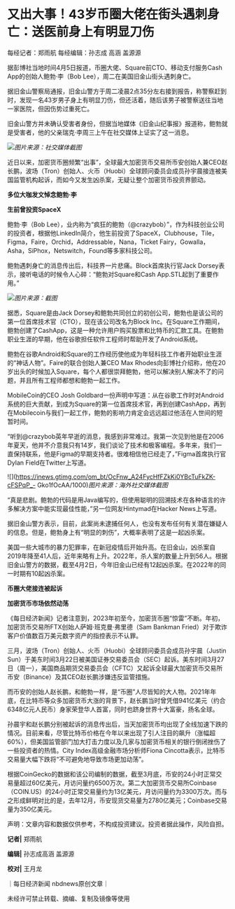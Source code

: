 # 又出大事！43岁币圈大佬在街头遇刺身亡：送医前身上有明显刀伤

每经记者：郑雨航 每经编辑：孙志成 高涵 盖源源

据彭博社当地时间4月5日报道，币圈大佬、Square前CTO、移动支付服务Cash App的创始人鲍勃·李（Bob Lee），周二在美国旧金山街头遇刺身亡。

据旧金山警察局通报，旧金山警方于周二凌晨2点35分左右接到报告，称警察赶到时，发现一名43岁男子身上有明显刀伤，但还活着，随后该男子被警察送往当地一家医院，但因伤势过重死亡。

旧金山警方并未确认受害者身份，但据当地媒体《旧金山纪事报》报道称，鲍勃就是受害者，他的父亲瑞克·李周三上午在社交媒体上证实了这一消息。

![](https://inews.gtimg.com/om_bt/O4abgGPv1Zu2FOa9z5JMotGj77wZAUBVp7uWXWGquOWWsAA/1000)_图片来源：社交媒体截图_

近日以来，加密货币圈频繁“出事”，全球最大加密货币交易所币安创始人兼CEO赵长鹏，波场（Tron）创始人、火币（Huobi）全球顾问委员会成员孙宇晨接连被美国监管机构起诉，而如今又发生凶杀案，无疑让整个加密货币投资界颤动。

**多位大咖发文悼念鲍勃·李**

**生前曾投资SpaceX**

鲍勃·李（Bob
Lee），业内称为“疯狂的鲍勃（@crazybob）”，作为科技创业公司的投资者，根据他LinkedIn简介，他生前投资了SpaceX，Clubhouse，Tile，Figma，Faire，Orchid，Addressable，Nana，Ticket
Fairy，Gowalla，Asha，SiPhox，Netswitch，Found等多家科技公司。

鲍勃遇刺身亡的消息传出后，科技界一片悲痛。Block首席执行官Jack Dorsey表示，接听电话的时候令人心碎：“鲍勃对Square和Cash
App.STL起到了重要作用。”

![](https://inews.gtimg.com/om_bt/O9UUgYJZn4JUbrkc9lWbmNi0Dlc2iF-y145ixVKxQWh4sAA/1000)_图片来源：截图_

据悉，Square是由Jack Dorsey和鲍勃共同创立的初创公司，鲍勃也是该公司的第一位首席技术官（CTO），现在该公司改名为Block
Inc。在Square工作期间，鲍勃创建了CashApp，这是一种允许用户购买股票和比特币的汇款工具。在鲍勃职业生涯的早期，他在谷歌担任软件工程师时帮助开发了Android系统。

鲍勃在谷歌Android和Square的工作经历使他成为年轻科技工作者开始职业生涯的“神话人物”。Faire的联合创始人兼CEO Max
Rhodes向彭博社介绍称，他在20岁出头的时候加入Square，每个人都很崇拜鲍勃，他可以解决别人解决不了的问题，并且所有工程师都想和鲍勃一起工作。

MobileCoin的CEO Josh
Goldbard一份声明中写道：从在谷歌工作时对Android系统的巨大贡献，到成为Square的第一位首席技术官，再到创建CashApp，再到在Mobilecoin与我们一起工作，鲍勃的影响力肯定会远远超过他活在人世间的短暂时间。

“听到@crazybob英年早逝的消息，我感到非常难过。我第一次见到他是在2006年夏天，他并不介意我只有14岁，我们谈论了技术和极客编程。多年来，我们一直保持联系，他是Figma的早期支持者。很难相信他已经走了，”Figma首席执行官Dylan
Field在Twitter上写道。

![](https://inews.gtimg.com/om_bt/OcFnw_A24FycHfFZkKi0YBcTuFkZK-cFSPqP_-
Gko1fOcAA/1000)_图片来源：海外社交媒体截图_

“真是悲剧。鲍勃的代码是用Java编写的，但使用聪明的回溯技术在各种语言的许多解决方案中能实现最佳性能，”另一位网友Hintymad在Hacker
News上写道。

据旧金山警方表示，目前，此案尚未逮捕任何人，也没有发布任何有关潜在嫌疑人的信息。但是，鲍勃身上有“明显的刺伤”，大概率表明了这是一起凶杀案。

美国一些大城市的暴力犯罪率，在新冠疫情后开始升高。在旧金山，凶杀案自2019年降至41人后，近年来略有上升。2022年，杀人案的数量上升到56人。根据旧金山警方的数据，截至4月2日，今年旧金山已经有12起凶杀案。在2022年的同一时期有10起凶杀案。

**币圈大佬接连被起诉**

**加密货币市场依然动荡**

《每日经济新闻》记者注意到，2023年初至今，加密货币圈“惊雷”不断。年初，加密货币交易所FTX创始人萨姆·班克曼·弗里德（Sam Bankman
Fried）对于欺诈客户价值数百万美元数字资产的指控表示不认罪。

三月，波场（Tron）创始人、火币（Huobi）全球顾问委员会成员孙宇晨（Justin
Sun）于美东时间3月22日被美国证券交易委员会（SEC）起诉。美东时间3月27日（周一），美国商品期货交易委员会（CFTC）又起诉全球最大加密货币交易所币安（Binance）及其CEO赵长鹏涉嫌违反监管措施。

而币安的创始人赵长鹏，和鲍勃一样，是“币圈”人尽皆知的大人物。2021年年底，在比特币等众多加密货币大涨的背景下，赵长鹏当时曾凭借941亿美元（约合6348亿元人民币）身家荣登华人首富，同时也跻身世界十大富豪，扬名全球。

孙晨宇和赵长鹏分别被起诉的消息传出后，当天加密货币均出现了全线加速下跌的情况。目前来看，尽管比特币价格在今年以来出现了引人注目的飙升（涨幅超60%），但美国监管部门加大打击力度以及几家与加密货币相关的银行倒闭挫伤了一些投资者的热情。City
Index高级金融市场分析师Fiona Cincotta表示，比特币交易量大幅下跌将“不可避免地导致市场更加动荡”。

根据CoinGecko的数据和该公司编制的数据，截至3月底，币安的24小时正常交易量超过60亿美元，月访问量约6500万次。第二大加密货币交易所Coinbase（COIN.US）的24小时正常交易量约为13亿美元，月访问量约为3300万次。而与之形成鲜明对比的是，去年12月，币安现货交易量为2780亿美元；Coinbase交易量为350亿美元。

声明：文章内容和数据仅供参考，不构成投资建议。投资者据此操作，风险自担。

**记者|** 郑雨航

**编辑|** 孙志成高涵 盖源源

**校对|** 王月龙

｜每日经济新闻 nbdnews原创文章｜

未经许可禁止转载、摘编、复制及镜像等使用

